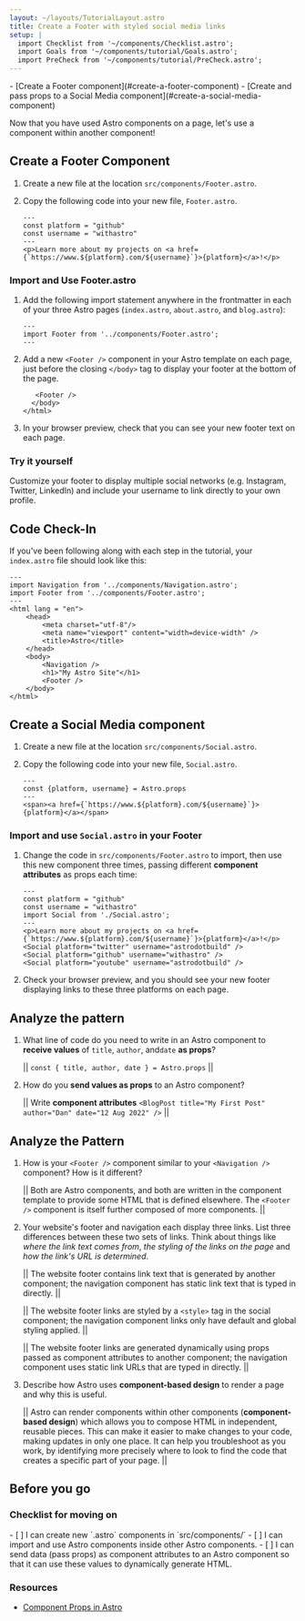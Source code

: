 ```yaml
---
layout: ~/layouts/TutorialLayout.astro
title: Create a Footer with styled social media links
setup: |
  import Checklist from '~/components/Checklist.astro';
  import Goals from '~/components/tutorial/Goals.astro';
  import PreCheck from '~/components/tutorial/PreCheck.astro';
---
```


<PreCheck>
  - [Create a Footer component](#create-a-footer-component)
  - [Create and pass props to a Social Media component](#create-a-social-media-component)
</PreCheck>

Now that you have used Astro components on a page, let's use a component within another component!

## Create a Footer Component

1. Create a new file at the location `src/components/Footer.astro`.

2. Copy the following code into your new file, `Footer.astro`.

    ```astro title="src/components/Footer.astro"
    ---
    const platform = "github"
    const username = "withastro"
    ---
    <p>Learn more about my projects on <a href={`https://www.${platform}.com/${username}`}>{platform}</a>!</p>
    ```

### Import and Use Footer.astro

1. Add the following import statement anywhere in the frontmatter in each of your three Astro pages (`index.astro`, `about.astro`, and `blog.astro`):

    ```astro title="src/components/Footer.astro" ins={2}
    ---
    import Footer from '../components/Footer.astro';
    ---
    ```

2. Add a new `<Footer />` component in your Astro template on each page, just before the closing `</body>` tag to display your footer at the bottom of the page. 

    ```astro title="src/pages/index.astro" ins={1}
       <Footer />
      </body>
    </html>
    ```

3. In your browser preview, check that you can see your new footer text on each page.

### Try it yourself

Customize your footer to display multiple social networks (e.g. Instagram, Twitter, LinkedIn) and include your username to link directly to your own profile.

## Code Check-In
If you've been following along with each step in the tutorial, your `index.astro` file should look like this:

```astro title="src/pages/index.astro"
---
import Navigation from '../components/Navigation.astro';
import Footer from '../components/Footer.astro';
---
<html lang = "en">
    <head>
        <meta charset="utf-8"/>
        <meta name="viewport" content="width=device-width" />
        <title>Astro</title>
    </head>
    <body>
        <Navigation />
        <h1>"My Astro Site"</h1>
        <Footer />
    </body>
</html>
```

## Create a Social Media component

1. Create a new file at the location `src/components/Social.astro`.

2. Copy the following code into your new file, `Social.astro`.

    ```astro title="src/components/Social.astro"
    ---
    const {platform, username} = Astro.props
    ---
    <span><a href={`https://www.${platform}.com/${username}`}>{platform}</a></span>
    ```

### Import and use `Social.astro` in your Footer

1. Change the code in `src/components/Footer.astro` to import, then use this new component three times, passing different **component attributes** as props each time:

    ```astro title="src/components/Footer.astro" del={2,3,6} ins={4,7-9}
    ---
    const platform = "github"
    const username = "withastro"
    import Social from './Social.astro';
    ---
    <p>Learn more about my projects on <a href={`https://www.${platform}.com/${username}`}>{platform}</a>!</p>
    <Social platform="twitter" username="astrodotbuild" />
    <Social platform="github" username="withastro" />
    <Social platform="youtube" username="astrodotbuild" />
    ```

2. Check your browser preview, and you should see your new footer displaying links to these three platforms on each page.

## Analyze the pattern

1. What line of code do you need to write in an Astro component to **receive values** of `title`, `author`, and`date` **as props**?

    || `const { title, author, date } = Astro.props` ||
    

2. How do you **send values as props** to an Astro component?

    || Write **component attributes** `<BlogPost title="My First Post" author="Dan" date="12 Aug 2022" />` ||



## Analyze the Pattern

1. How is your `<Footer />` component similar to your `<Navigation />` component? How is it different?

    || Both are Astro components, and both are written in the component template to provide some HTML that is defined elsewhere. The `<Footer />` component is itself further composed of more components. ||

2. Your website's footer and navigation each display three links. List three differences between these two sets of links. Think about things like _where the link text comes from_, _the styling of the links on the page_ and _how the link's URL is determined_.

    || The website footer contains link text that is generated by another component; the navigation component has static link text that is typed in directly. ||

    || The website footer links are styled by a `<style>` tag in the social component; the navigation component links only have default and global styling applied. ||

    || The website footer links are generated dynamically using props passed as component attributes to another component; the navigation component uses static link URLs that are typed in directly. ||

3. Describe how Astro uses **component-based design** to render a page and why this is useful.

    || Astro can render components within other components (**component-based design**) which allows you to compose HTML in independent, reusable pieces. This can make it easier to make changes to your code, making updates in only one place. It can help you troubleshoot as you work, by identifying more precisely where to look to find the code that creates a specific part of your page. ||

## Before you go

### Checklist for moving on

<Checklist key="props">
- [ ] I can create new `.astro` components in `src/components/`
- [ ] I can import and use Astro components inside other Astro components.
- [ ] I can send data (pass props) as component attributes to an Astro component so that it can use these values to dynamically generate HTML.
</Checklist>

### Resources

- [Component Props in Astro](/en/core-concepts/astro-components/#component-props)
